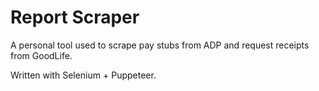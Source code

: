 # Report Scraper

A personal tool used to scrape pay stubs from ADP and request receipts from GoodLife.

Written with Selenium + Puppeteer.